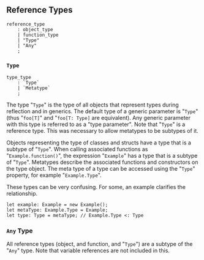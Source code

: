 ## Reference Types

```grammar
reference_type
    : object_type
    | function_type
    | "Type"
    | "Any"
    ;
```

### `Type`

```grammar
type_type
    : `Type`
    | `Metatype`
    ;
```

The type "`Type`" is the type of all objects that represent types during reflection and in generics. The default type of a generic parameter is "`Type`" (thus "`foo[T]`" and "`foo[T: Type]` are equivalent). Any generic parameter with this type is referred to as a "type parameter". Note that "`Type`" is a reference type. This was necessary to allow metatypes to be subtypes of it.

Objects representing the type of classes and structs have a type that is a subtype of "`Type`". When calling associated functions as "`Example.function()`", the expression "`Example`" has a type that is a subtype of "`Type`". Metatypes describe the associated functions and constructors on the type object. The meta type of a type can be accessed using the "`Type`" property, for example "`Example.Type`".

These types can be very confusing. For some, an example clarifies the relationship.

```adamant
let example: Example = new Example();
let metaType: Example.Type = Example;
let type: Type = metaType; // Example.Type <: Type
```

### `Any` Type

All reference types (object, and function, and "`Type`") are a subtype of the "`Any`" type. Note that variable references are not included in this.
